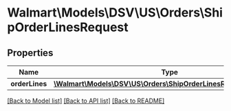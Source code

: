 # Walmart\Models\DSV\US\Orders\ShipOrderLinesRequest

## Properties

Name | Type | Description | Notes
------------ | ------------- | ------------- | -------------
**orderLines** | [**\Walmart\Models\DSV\US\Orders\ShipOrderLinesRequestOrderLines**](ShipOrderLinesRequestOrderLines.md) |  |


[[Back to Model list]](./) [[Back to API list]](../../../../../README.md#supported-apis) [[Back to README]](../../../../../README.md)
